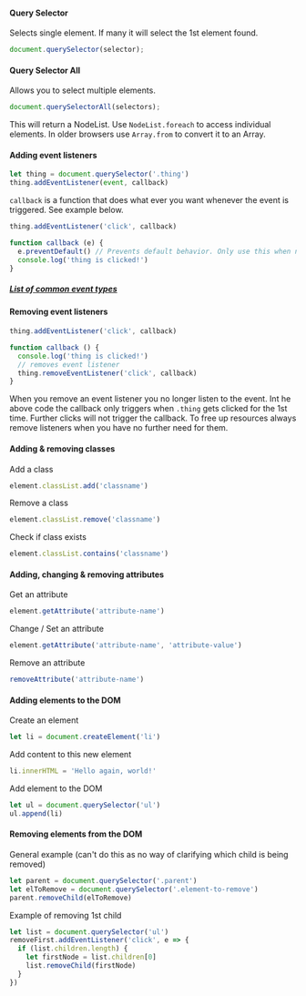 #### Query Selector

Selects single element. If many it will select the 1st element found.

```js
document.querySelector(selector);
```

#### Query Selector All

Allows you to select multiple elements.

```js
document.querySelectorAll(selectors);
```

This will return a NodeList. Use `NodeList.foreach` to access individual elements. In older browsers use `Array.from` to convert it to an Array.

#### Adding event listeners

```js
let thing = document.querySelector('.thing')
thing.addEventListener(event, callback)
```

`callback` is a function that does what ever you want whenever the event is triggered. See example below.

```js
thing.addEventListener('click', callback)

function callback (e) {
  e.preventDefault() // Prevents default behavior. Only use this when necessary
  console.log('thing is clicked!')
}
```

##### [List of common event types](https://developer.mozilla.org/en-US/docs/Web/Events)

#### Removing event listeners

```js
thing.addEventListener('click', callback)

function callback () {
  console.log('thing is clicked!')
  // removes event listener
  thing.removeEventListener('click', callback)
}
```

When you remove an event listener you no longer listen to the event. Int he above code the callback only triggers when `.thing` gets clicked for the 1st time. Further clicks will not trigger the callback. To free up resources always remove listeners when you have no further need for them.

#### Adding & removing classes

Add a class

```js
element.classList.add('classname')
```

Remove a class

```js
element.classList.remove('classname')
```

Check if class exists

```js
element.classList.contains('classname')
```

#### Adding, changing & removing attributes

Get an attribute

```js
element.getAttribute('attribute-name')
```

Change / Set an attribute

```js
element.getAttribute('attribute-name', 'attribute-value')
```

Remove an attribute

```js
removeAttribute('attribute-name')
```

#### Adding elements to the DOM

Create an element

```js
let li = document.createElement('li')
```

Add content to this new element

```js
li.innerHTML = 'Hello again, world!'
```

Add element to the DOM

```js
let ul = document.querySelector('ul')
ul.append(li)
```

#### Removing elements from the DOM

General example \(can't do this as no way of clarifying which child is being removed\)

```js
let parent = document.querySelector('.parent')
let elToRemove = document.querySelector('.element-to-remove')
parent.removeChild(elToRemove)
```

Example of removing 1st child

```js
let list = document.querySelector('ul')
removeFirst.addEventListener('click', e => {
  if (list.children.length) {
    let firstNode = list.children[0]
    list.removeChild(firstNode)
  }
})
```



